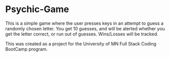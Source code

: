 # Psychic-Game
This is a simple game where the user presses keys in an attempt to guess a randomly chosen letter.  You get 10 guesses, and will be alerted whether you get the letter correct, or run out of guesses. Wins/Losses will be tracked.

This was created as a project for the University of MN Full Stack Coding BootCamp program. 
